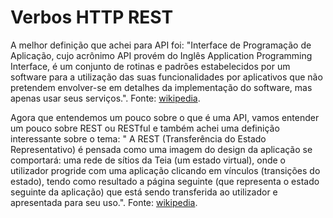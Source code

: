# Verbos HTTP REST

A melhor definição que achei para API foi: "Interface de Programação de Aplicação, cujo acrônimo API provém do Inglês Application Programming Interface, é um conjunto de rotinas e padrões estabelecidos por um software para a utilização das suas funcionalidades por aplicativos que não pretendem envolver-se em detalhes da implementação do software, mas apenas usar seus serviços.". Fonte:  [wikipedia](https://pt.wikipedia.org/wiki/Interface_de_programa%C3%A7%C3%A3o_de_aplica%C3%A7%C3%B5es).

Agora que entendemos um pouco sobre o que é uma API, vamos entender um pouco sobre REST ou RESTful e também achei uma definição interessante sobre o tema: "	A REST (Transferência do Estado Representativo) é pensada como uma imagem do design da aplicação se comportará: uma rede de sítios da Teia (um estado virtual), onde o utilizador progride com uma aplicação clicando em vínculos (transições do estado), tendo como resultado a página seguinte (que representa o estado seguinte da aplicação) que está sendo transferida ao utilizador e apresentada para seu uso.". Fonte: [wikipedia](https://pt.wikipedia.org/wiki/REST).
